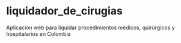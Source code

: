 # liquidador_de_cirugias
Aplicación web para liquidar procedimientos médicos, quirúrgicos y hospitalarios en Colombia

